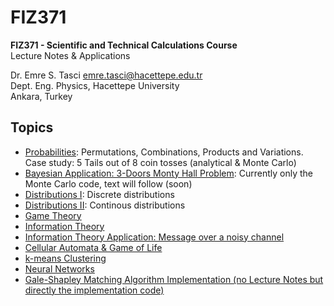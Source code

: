 # FIZ371
**FIZ371 - Scientific and Technical Calculations Course**\
Lecture Notes & Applications

Dr. Emre S. Tasci <emre.tasci@hacettepe.edu.tr>\
Dept. Eng. Physics, Hacettepe University\
Ankara, Turkey

Topics
---
* [Probabilities](FIZ371_LN02_EST_Probabilities.ipynb): Permutations, Combinations, Products and Variations. Case study: 5 Tails out of 8 coin tosses (analytical & Monte Carlo)
* [Bayesian Application: 3-Doors Monty Hall Problem](FIZ371_LN08_EST_Application_Monty_Hall.ipynb): Currently only the Monte Carlo code, text will follow (soon)
* [Distributions I](FIZ371_LN10_EST_Distributions_1.ipynb): Discrete distributions
* [Distributions II](FIZ371_LN15_EST_Distributions_2.ipynb): Continous distributions
* [Game Theory](FIZ371_LN25_EST_Game_Theory.ipynb)
* [Information Theory](FIZ371_LN36_EST_Information_Theory.ipynb)
* [Information Theory Application: Message over a noisy channel](FIZ371_LN36_EST_Information_Theory_MessageTransmissionOverNoise.ipynb)
* [Cellular Automata & Game of Life](FIZ371_LN47_EST_CellularAutomata_GameOfLife.ipynb)
* [k-means Clustering](FIZ371_LN58_EST_ClusteringAndClassification.ipynb)
* [Neural Networks](FIZ371_LN69_EST_NeuralNetworks.ipynb)
* [Gale-Shapley Matching Algorithm Implementation (no Lecture Notes but directly the implementation code)](GaleShapleyMatching_Implementation.ipynb)

